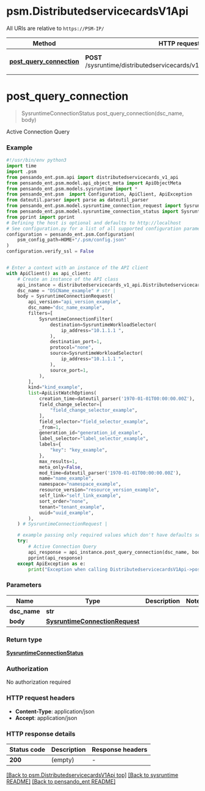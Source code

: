 # psm.DistributedservicecardsV1Api

All URIs are relative to `https://PSM-IP/`

Method | HTTP request | Description
------------- | ------------- | -------------
[**post_query_connection**](DistributedservicecardsV1Api.md#post_query_connection) | **POST** /sysruntime/distributedservicecards/v1/{DSCName}/connections | Active Connection Query


# **post_query_connection**
> SysruntimeConnectionStatus post_query_connection(dsc_name, body)

Active Connection Query

### Example

```python
#!/usr/bin/env python3
import time
import .psm
from pensando_ent.psm.api import distributedservicecards_v1_api
from pensando_ent.psm.model.api_object_meta import ApiObjectMeta
from pensando_ent.psm.models.sysruntime import *
from pensando_ent.psm  import Configuration, ApiClient, ApiException
from dateutil.parser import parse as dateutil_parser
from pensando_ent.psm.model.sysruntime_connection_request import SysruntimeConnectionRequest
from pensando_ent.psm.model.sysruntime_connection_status import SysruntimeConnectionStatus
from pprint import pprint
# Defining the host is optional and defaults to http://localhost
# See configuration.py for a list of all supported configuration parameters.
configuration = pensando_ent.psm.Configuration(
    psm_config_path=HOME+"/.psm/config.json"
)
configuration.verify_ssl = False


# Enter a context with an instance of the API client
with ApiClient() as api_client:
    # Create an instance of the API class
    api_instance = distributedservicecards_v1_api.DistributedservicecardsV1Api(api_client)
    dsc_name = "DSCName_example" # str | 
    body = SysruntimeConnectionRequest(
        api_version="api_version_example",
        dsc_name="dsc_name_example",
        filters=[
            SysruntimeConnectionFilter(
                destination=SysruntimeWorkloadSelector(
                    ip_address="10.1.1.1 ",
                ),
                destination_port=1,
                protocol="none",
                source=SysruntimeWorkloadSelector(
                    ip_address="10.1.1.1 ",
                ),
                source_port=1,
            ),
        ],
        kind="kind_example",
        list=ApiListWatchOptions(
            creation_time=dateutil_parser('1970-01-01T00:00:00.00Z'),
            field_change_selector=[
                "field_change_selector_example",
            ],
            field_selector="field_selector_example",
            _from=1,
            generation_id="generation_id_example",
            label_selector="label_selector_example",
            labels={
                "key": "key_example",
            },
            max_results=1,
            meta_only=False,
            mod_time=dateutil_parser('1970-01-01T00:00:00.00Z'),
            name="name_example",
            namespace="namespace_example",
            resource_version="resource_version_example",
            self_link="self_link_example",
            sort_order="none",
            tenant="tenant_example",
            uuid="uuid_example",
        ),
    ) # SysruntimeConnectionRequest | 

    # example passing only required values which don't have defaults set
    try:
        # Active Connection Query
        api_response = api_instance.post_query_connection(dsc_name, body)
        pprint(api_response)
    except ApiException as e:
        print("Exception when calling DistributedservicecardsV1Api->post_query_connection: %s\n" % e)
```

### Parameters

Name | Type | Description  | Notes
------------- | ------------- | ------------- | -------------
 **dsc_name** | **str**|  |
 **body** | [**SysruntimeConnectionRequest**](SysruntimeConnectionRequest.md)|  |

### Return type

[**SysruntimeConnectionStatus**](SysruntimeConnectionStatus.md)

### Authorization

No authorization required

### HTTP request headers

 - **Content-Type**: application/json
 - **Accept**: application/json

### HTTP response details
| Status code | Description | Response headers |
|-------------|-------------|------------------|
**200** | (empty) |  -  |

[[Back to psm.DistributedservicecardsV1Api top]](#psm.DistributedservicecardsV1Api) [[Back to sysruntime README]](../psm/docs/sysruntime/README.md) [[Back to pensando_ent README]](../README.md)

